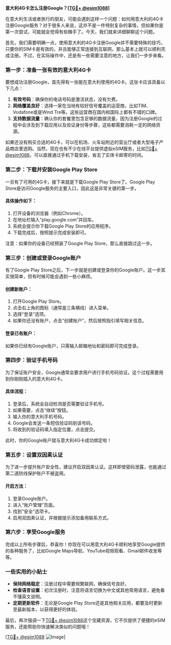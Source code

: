 **意大利4G卡怎么注册Google？[[TG💪+ @esim1088](https://t.me/s/esim1088)]**

在意大利生活或者旅行的朋友，可能会遇到这样一个问题：如何用意大利的4G卡注册Google服务？对于很多人来说，这并不是一件特别复杂的事情，但如果你是第一次尝试，可能就会觉得有些棘手了。今天，我们就来详细聊聊这个问题。

首先，我们需要明确一点，使用意大利的4G卡注册Google并不需要特殊的技巧，只要你的SIM卡是有效的，并且能够正常连接到互联网，那么基本上就可以顺利完成注册。不过，在实际操作中，还是有一些需要注意的地方，让我们一步步来看。

### **第一步：准备一张有效的意大利4G卡**

要想成功注册Google，首先得有一张能在意大利使用的4G卡。这张卡应该具备以下几点：

1. **有效号码**：确保你的电话号码是激活状态，没有欠费。
2. **网络覆盖良好**：选择一家在当地有较好信号覆盖的运营商，比如TIM、Vodafone或是Wind Tre等。这些运营商在国内和国际上都有不错的口碑。
3. **支持数据流量**：确认你的套餐里包含足够的数据流量，因为注册Google的过程中会涉及到下载应用以及验证身份等步骤，这些都需要消耗一定的网络资源。

如果还没有购买合适的4G卡，可以在机场、火车站附近的营业厅或者大型电子产品商店里选购。当然，现在也有不少在线平台提供虚拟eSIM服务，比如[TG💪+ @esim1088](https://t.me/s/esim1088)，可以直接通过手机下载安装，省去了实体卡邮寄的时间。

### **第二步：下载并安装Google Play Store**

一旦有了可用的4G卡，接下来就是下载Google Play Store了。Google Play Store是访问Google服务的主要入口，因此这是非常关键的第一步。

#### **具体操作如下：**
1. 打开设备的浏览器（例如Chrome）。
2. 在地址栏输入“play.google.com”并回车。
3. 系统会提示你下载Google Play Store的应用程序。
4. 下载完成后，按照提示完成安装即可。

注意：如果你的设备已经预装了Google Play Store，那么直接跳过这一步。

### **第三步：创建或登录Google账户**

有了Google Play Store之后，下一步就是创建或登录你的Google账户。这一步其实很简单，但有时候可能会遇到一些小麻烦。

#### **创建新账户：**
1. 打开Google Play Store。
2. 点击右上角的图标（通常是三条横线）进入菜单。
3. 选择“登录”选项。
4. 如果你还没有账户，点击“创建账户”，然后按照指引填写相关信息。

#### **登录已有账户：**
如果你已经有Google账户，只需输入邮箱地址和密码即可完成登录。

### **第四步：验证手机号码**

为了保证账户安全，Google通常会要求用户进行手机号码验证。这个过程需要用到你刚刚插入的意大利4G卡。

#### **具体流程：**
1. 登录后，系统会自动检测是否需要验证手机号。
2. 如果需要，点击“继续”按钮。
3. 输入你的意大利手机号码。
4. Google会发送一条短信验证码到该号码。
5. 将收到的验证码填入指定位置，点击提交。

此时，你的Google账户就与意大利4G卡成功绑定啦！

### **第五步：设置双因素认证**

为了进一步提升账户安全性，建议开启双因素认证。这样即使密码泄露，也能通过第二道防线保护账户不被盗用。

#### **开启方法：**
1. 登录Google账户。
2. 进入“账户管理”页面。
3. 找到“安全”选项卡。
4. 启用双因素认证，并根据提示添加备用联系方式。

### **第六步：享受Google服务**

完成以上所有步骤后，恭喜你！你现在可以用意大利4G卡顺利地享受Google提供的各种服务了，比如Google Maps导航、YouTube视频观看、Gmail邮件收发等等。

### **一些实用的小贴士**

- **保持网络稳定**：注册过程中需要频繁联网，确保信号良好。
- **检查语言设置**：初次注册时，注意将语言切换为中文或其他常用语言，避免看不懂英文说明。
- **定期更新软件**：无论是Google Play Store还是其他相关应用，都要及时更新至最新版本，以获得更好的体验。

最后，再次强调一下[TG💪+ @esim1088](https://t.me/s/esim1088)这个宝藏资源，它不仅提供了便捷的eSIM服务，还能帮助你快速解决类似的问题哦！

[[TG💪+ @esim1088](https://t.me/s/esim1088) ![Image](https://i.postimg.cc/4NQfJmqS/Snipaste-2025-05-13-00-14-12.png)]
